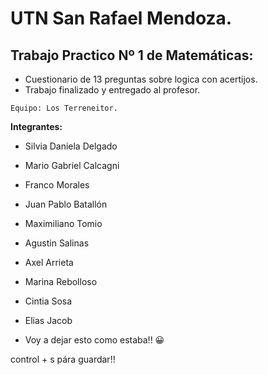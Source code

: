 # UTN San Rafael Mendoza.

## Trabajo Practico Nº 1 de Matemáticas:

- Cuestionario de 13 preguntas sobre logica con acertijos.
- Trabajo finalizado y entregado al profesor.

`Equipo: Los Terreneitor.`

**Integrantes:**

- Silvia Daniela Delgado
- Mario Gabriel Calcagni
- Franco Morales
- Juan Pablo Batallón
- Maximiliano Tomio
- Agustin Salinas
- Axel Arrieta
- Marina Rebolloso
- Cintia Sosa
- Elias Jacob

- Voy a dejar esto como estaba!! 😀

control + s pára guardar!!
